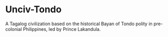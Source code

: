 # Unciv-Tondo
A Tagalog civilization based on the historical Bayan of Tondo polity in pre-colonial Philippines, led by Prince Lakandula.
